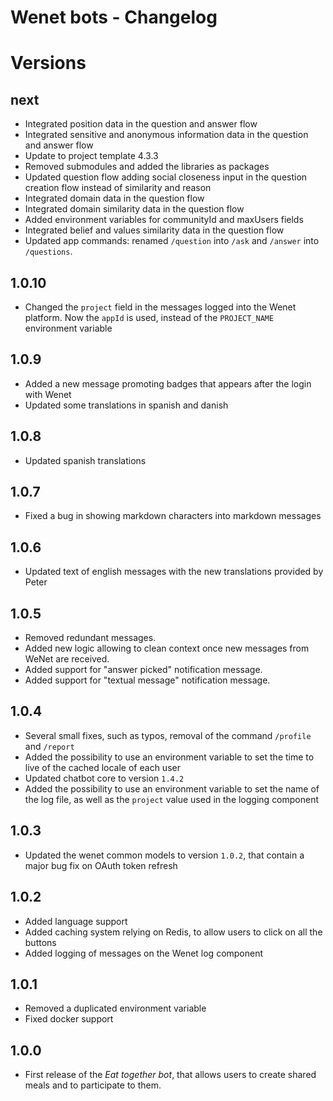 # Wenet bots - Changelog

# Versions

## next
- Integrated position data in the question and answer flow
- Integrated sensitive and anonymous information data in the question and answer flow
- Update to project template 4.3.3
- Removed submodules and added the libraries as packages
- Updated question flow adding social closeness input in the question creation flow instead of similarity and reason
- Integrated domain data in the question flow
- Integrated domain similarity data in the question flow
- Added environment variables for communityId and maxUsers fields
- Integrated belief and values similarity data in the question flow
- Updated app commands: renamed `/question` into `/ask` and `/answer` into `/questions`.

## 1.0.10
- Changed the `project` field in the messages logged into the Wenet platform. Now the `appId` is used, instead of the `PROJECT_NAME` environment variable

## 1.0.9
- Added a new message promoting badges that appears after the login with Wenet
- Updated some translations in spanish and danish

## 1.0.8
- Updated spanish translations

## 1.0.7
- Fixed a bug in showing markdown characters into markdown messages

## 1.0.6
- Updated text of english messages with the new translations provided by Peter

## 1.0.5
* Removed redundant messages.
* Added new logic allowing to clean context once new messages from WeNet are received.
* Added support for "answer picked" notification message.
* Added support for "textual message" notification message.

## 1.0.4
- Several small fixes, such as typos, removal of the command `/profile` and `/report`
- Added the possibility to use an environment variable to set the time to live of the cached locale of each user
- Updated chatbot core to version `1.4.2`
- Added the possibility to use an environment variable to set the name of the log file, as well as the `project` value used in the logging component

## 1.0.3
- Updated the wenet common models to version `1.0.2`, that contain a major bug fix on OAuth token refresh

## 1.0.2
- Added language support
- Added caching system relying on Redis, to allow users to click on all the buttons
- Added logging of messages on the Wenet log component

## 1.0.1
- Removed a duplicated environment variable
- Fixed docker support

## 1.0.0
- First release of the _Eat together bot_, that allows users to create shared meals and to participate to them.
